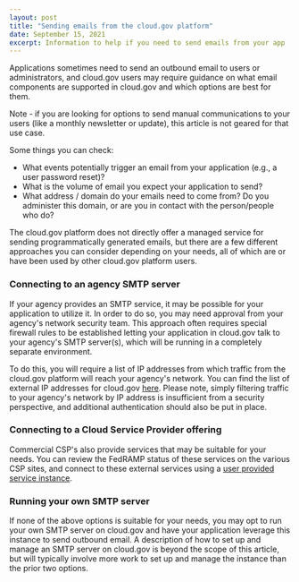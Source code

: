 ```yaml
---
layout: post
title: "Sending emails from the cloud.gov platform"
date: September 15, 2021
excerpt: Information to help if you need to send emails from your app
---
```


Applications sometimes need to send an outbound email to users or administrators, and cloud.gov users may require guidance on what email components are supported in cloud.gov and which options are best for them.

Note - if you are looking for options to send manual communications to your users (like a monthly newsletter or update), this article is not geared for that use case.

Some things you can check:

* What events potentially trigger an email from your application (e.g., a user password reset)?
* What is the volume of email you expect your application to send?
* What address / domain do your emails need to come from? Do you administer this domain, or are you in contact with the person/people who do?

The cloud.gov platform does not directly offer a managed service for sending programmatically generated emails, but there are a few different approaches you can consider depending on your needs, all of which are or have been used by other cloud.gov platform users.

### Connecting to an agency SMTP server

If your agency provides an SMTP service, it may be possible for your application to utilize it. In order to do so, you may need approval from your agency's network security team. This approach often requires special firewall rules to be established letting your application in cloud.gov talk to your agency's SMTP server(s), which will be running in a completely separate environment.

To do this, you will require a list of IP addresses from which traffic from the cloud.gov platform will reach your agency's network. You can find the list of external IP addresses for cloud.gov [here](https://cloud.gov/docs/management/static-egress/#cloudgov-egress-ranges). Please note, simply filtering traffic to your agency's network by IP address is insufficient from a security perspective, and additional authentication should also be put in place.

### Connecting to a Cloud Service Provider offering

Commercial CSP's also provide services that may be suitable for your needs. You can review the FedRAMP status of these services on the various CSP sites, and connect to these external services using a [user provided service instance](https://docs.cloudfoundry.org/devguide/services/user-provided.html).

### Running your own SMTP server

If none of the above options is suitable for your needs, you may opt to run your own SMTP server on cloud.gov and have your application leverage this instance to send outbound email. A description of how to set up and manage an SMTP server on cloud.gov is beyond the scope of this article, but will typically involve more work to set up and manage the instance than the prior two options.